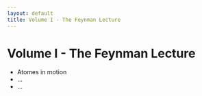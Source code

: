 ```yaml
---
layout: default
title: Volume I - The Feynman Lecture
---
```


# Volume I - The Feynman Lecture

* Atomes in motion 
* ...
* ...
